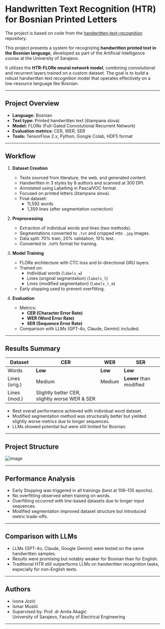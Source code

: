 # Handwritten Text Recognition (HTR) for Bosnian Printed Letters

The project is based on code from the [handwritten-text-recognition](https://github.com/arthurflor23/handwritten-text-recognition) repository.

This project presents a system for recognizing **handwritten printed text in the Bosnian language**, developed as part of the Artificial Intelligence course at the University of Sarajevo.

It utilizes the **HTR-FLORe neural network model**, combining convolutional and recurrent layers trained on a custom dataset. The goal is to build a robust handwritten text recognition model that operates effectively on a low-resource language like Bosnian.

---

## Project Overview

- **Language:** Bosnian
- **Text type:** Printed handwritten text (štampana slova)
- **Model:** FLORe (Full-Gated Convolutional Recurrent Network)
- **Evaluation metrics:** CER, WER, SER
- **Tools:** TensorFlow 2.x, Python, Google Colab, HDF5 format

---

## Workflow

1. **Dataset Creation**
   - Texts sourced from literature, the web, and generated content.
   - Handwritten in 3 styles by 8 authors and scanned at 300 DPI.
   - Annotated using LabelImg in PascalVOC format.
   - Focused on printed letters (štampana slova).
   - Final dataset:  
     - 11,592 words  
     - 1,359 lines (after segmentation correction)

2. **Preprocessing**
   - Extraction of individual words and lines (two methods).
   - Segmentations converted to `.txt` and cropped into `.jpg` images.
   - Data split: 70% train, 20% validation, 10% test.
   - Converted to `.hdf5` format for training.

3. **Model Training**
   - FLORe architecture with CTC loss and bi-directional GRU layers.
   - Trained on:
     - Individual words (`labels_w`)
     - Lines (original segmentation) (`labels_l`)
     - Lines (modified segmentation) (`labels_l_m`)
   - Early stopping used to prevent overfitting.

4. **Evaluation**
   - Metrics:  
     - **CER (Character Error Rate)**  
     - **WER (Word Error Rate)**  
     - **SER (Sequence Error Rate)**
   - Comparison with LLMs (GPT-4o, Claude, Gemini) included.

---

## Results Summary

| Dataset       | CER     | WER     | SER     |
|---------------|---------|---------|---------|
| Words         | **Low** | **Low** | **Low** |
| Lines (orig.) | Medium  | Medium  | **Lower** than modified |
| Lines (mod.)  | Slightly better CER, slightly worse WER & SER |

- Best overall performance achieved with individual word dataset.
- Modified segmentation method was structurally better but yielded slightly worse metrics due to longer sequences.
- LLMs showed potential but were still limited for Bosnian.

---

## Project Structure

![image](https://github.com/user-attachments/assets/a4c74e12-a5a5-48f4-8fc5-7f8fce7a6027)

---

## Performance Analysis

- Early Stopping was triggered in all trainings (best at 106–135 epochs).
- No overfitting observed when training on words.
- Overfitting occurred with line-based datasets due to longer input sequences.
- Modified segmentation improved dataset structure but introduced metric trade-offs.

---

## Comparison with LLMs

- LLMs (GPT-4o, Claude, Google Gemini) were tested on the same handwritten samples.
- Results were promising but notably weaker for Bosnian than for English.
- Traditional HTR still outperforms LLMs on handwritten recognition tasks, especially for non-English texts.

---

## Authors
- Ivona Jozić
- Ismar Muslić
- Supervised by: Prof. dr Amila Akagić <br>
University of Sarajevo, Faculty of Electrical Engineering

---
